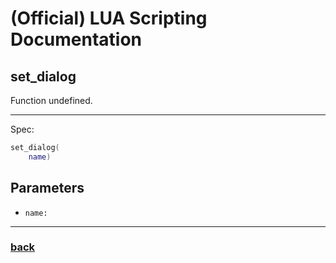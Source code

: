 
# (Official) LUA Scripting Documentation

## set_dialog

Function undefined.

___

Spec:

```lua
set_dialog(
	name)
```

## Parameters

- `name:` 

___

### [back](../other)

